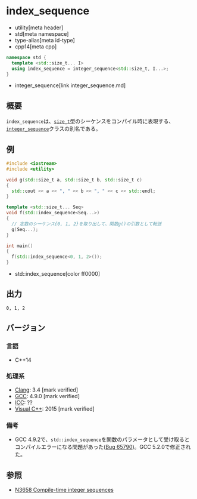 # index_sequence
* utility[meta header]
* std[meta namespace]
* type-alias[meta id-type]
* cpp14[meta cpp]

```cpp
namespace std {
  template <std::size_t... I>
  using index_sequence = integer_sequence<std::size_t, I...>;
}
```
* integer_sequence[link integer_sequence.md]

## 概要
`index_sequence`は、[`size_t`](/reference/cstddef/size_t.md)型のシーケンスをコンパイル時に表現する、[`integer_sequence`](integer_sequence.md)クラスの別名である。


## 例
```cpp example
#include <iostream>
#include <utility>

void g(std::size_t a, std::size_t b, std::size_t c)
{
  std::cout << a << ", " << b << ", " << c << std::endl;
}

template <std::size_t... Seq>
void f(std::index_sequence<Seq...>)
{
  // 定数のシーケンス{0, 1, 2}を取り出して、関数g()の引数として転送
  g(Seq...);
}

int main()
{
  f(std::index_sequence<0, 1, 2>());
}
```
* std::index_sequence[color ff0000]

## 出力
```
0, 1, 2
```

## バージョン
### 言語
- C++14

### 処理系
- [Clang](/implementation.md#clang): 3.4 [mark verified]
- [GCC](/implementation.md#gcc): 4.9.0 [mark verified]
- [ICC](/implementation.md#icc): ??
- [Visual C++](/implementation.md#visual_cpp): 2015 [mark verified]

### 備考
- GCC 4.9.2で、`std::index_sequence`を関数のパラメータとして受け取るとコンパイルエラーになる問題があった([Bug 65790](https://gcc.gnu.org/bugzilla/show_bug.cgi?id=65790))。GCC 5.2.0で修正された。


## 参照
- [N3658 Compile-time integer sequences](http://www.open-std.org/jtc1/sc22/wg21/docs/papers/2013/n3658.html)
